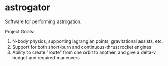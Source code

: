 # astrogator
Software for performing astrogation.

Project Goals:
1. N-body physics, supporting lagrangian points, gravitational assists, etc.
2. Support for both short-burn and continuous-thrust rocket engines
3. Ability to create "route" from one orbit to another, and give a delta-v budget and required maneuvers
